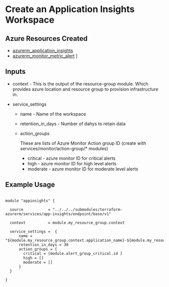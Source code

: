 # Create an Application Insights Workspace

## Azure Resources Created

- [azurerm_application_insights](https://registry.terraform.io/providers/hashicorp/azurerm/latest/docs/resources/application_insights)
- [azurerm_monitor_metric_alert](https://registry.terraform.io/providers/hashicorp/azurerm/latest/docs/resources/monitor_metric_alert)
]

## Inputs

- context - This is the output of the resource-group module.  Which provides azure location and resource group to provision infrastructure in.

- service_settings

  - name  - Name of the workspace
  - retention_in_days - Number of dahys to retain data
  - action_groups

    These are lists of Azure Monitor Action group ID (create with services/monitor/action-group/* modules)
    - critical - azure monitor ID for critical alerts 
    - high - azure monitor ID for high level alerts
    - moderate - azure monitor ID for moderate level alerts

## Example Usage
```hcl

module "appinsights" {

  source           = "../../../submodules/terraform-azurerm/services/app-insights/endpoint/base/v1"

  context          = module.my_resource_group.context

  service_settings =  {
      name = "${module.my_resource_group.context.application_name}-${module.my_resource_group.context.environment_name}-${module.my_resource_group.context.location.suffix}"
      retention_in_days = 30
      action_groups = {
        critical = [module.alert_group_critical.id ]
        high = []
        moderate = []
      }
  }
  
}
```
